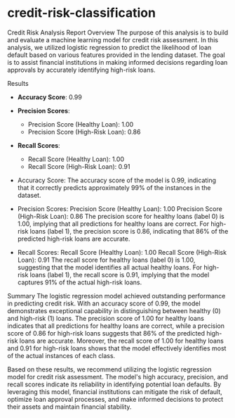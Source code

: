 # credit-risk-classification

Credit Risk Analysis Report
Overview
The purpose of this analysis is to build and evaluate a machine learning model for credit risk assessment. In this analysis, we utilized logistic regression to predict the likelihood of loan default based on various features provided in the lending dataset. The goal is to assist financial institutions in making informed decisions regarding loan approvals by accurately identifying high-risk loans.

Results

- **Accuracy Score**: 0.99
- **Precision Scores**:
  - Precision Score (Healthy Loan): 1.00
  - Precision Score (High-Risk Loan): 0.86
- **Recall Scores**:
  - Recall Score (Healthy Loan): 1.00
  - Recall Score (High-Risk Loan): 0.91

- Accuracy Score:
The accuracy score of the model is 0.99, indicating that it correctly predicts approximately 99% of the instances in the dataset.

- Precision Scores:
Precision Score (Healthy Loan): 1.00
Precision Score (High-Risk Loan): 0.86
The precision score for healthy loans (label 0) is 1.00, implying that all predictions for healthy loans are correct.
For high-risk loans (label 1), the precision score is 0.86, indicating that 86% of the predicted high-risk loans are accurate.

- Recall Scores:
Recall Score (Healthy Loan): 1.00
Recall Score (High-Risk Loan): 0.91
The recall score for healthy loans (label 0) is 1.00, suggesting that the model identifies all actual healthy loans.
For high-risk loans (label 1), the recall score is 0.91, implying that the model captures 91% of the actual high-risk loans.


Summary
The logistic regression model achieved outstanding performance in predicting credit risk. With an accuracy score of 0.99, the model demonstrates exceptional capability in distinguishing between healthy (0) and high-risk (1) loans. The precision score of 1.00 for healthy loans indicates that all predictions for healthy loans are correct, while a precision score of 0.86 for high-risk loans suggests that 86% of the predicted high-risk loans are accurate. Moreover, the recall score of 1.00 for healthy loans and 0.91 for high-risk loans shows that the model effectively identifies most of the actual instances of each class.

Based on these results, we recommend utilizing the logistic regression model for credit risk assessment. The model's high accuracy, precision, and recall scores indicate its reliability in identifying potential loan defaults. By leveraging this model, financial institutions can mitigate the risk of default, optimize loan approval processes, and make informed decisions to protect their assets and maintain financial stability.

